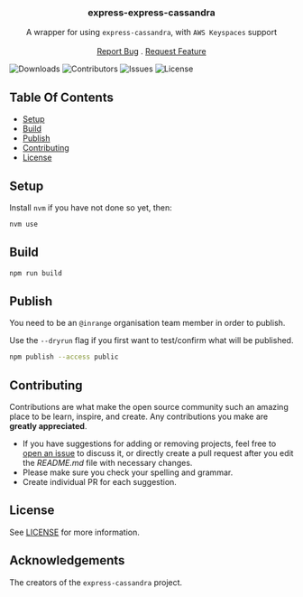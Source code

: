<p align="center">
<h3 align="center">express-express-cassandra</h3>

  <p align="center">
    A wrapper for using <code>express-cassandra</code>, with <code>AWS Keyspaces</code> support
    <br/>
    <br/>
    <a href="https://github.com/0v3rst33r/express-cassandra/issues">Report Bug</a>
    .
    <a href="https://github.com/0v3rst33r/express-cassandra/issues">Request Feature</a>
  </p>
</p>

![Downloads](https://img.shields.io/github/downloads/0v3rst33r/express-cassandra/total) ![Contributors](https://img.shields.io/github/contributors/0v3rst33r/express-cassandra?color=dark-green) ![Issues](https://img.shields.io/github/issues/0v3rst33r/express-cassandra) ![License](https://img.shields.io/github/license/0v3rst33r/express-cassandra)

## Table Of Contents

* [Setup](#setup)
* [Build](#build)
* [Publish](#publish)
* [Contributing](#contributing)
* [License](#license)

## Setup

Install `nvm` if you have not done so yet, then:

```sh
nvm use
```

## Build

```sh
npm run build
```

## Publish

You need to be an `@inrange` organisation team member in order to publish.

Use the `--dryrun` flag if you first want to test/confirm what will be published.

```sh
npm publish --access public
```

## Contributing

Contributions are what make the open source community such an amazing place to be learn, inspire, and create. Any contributions you make are **greatly appreciated**.
* If you have suggestions for adding or removing projects, feel free to [open an issue](https://github.com/0v3rst33r/express-cassandra/issues/new) to discuss it, or directly create a pull request after you edit the *README.md* file with necessary changes.
* Please make sure you check your spelling and grammar.
* Create individual PR for each suggestion.

## License

See [LICENSE](https://github.com/0v3rst33r/express-cassandra/blob/develop/LICENSE) for more information.

## Acknowledgements

The creators of the `express-cassandra` project.
